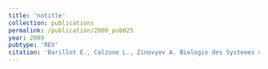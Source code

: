 ```yaml
---
title: 'notitle'
collection: publications
permalink: /publication/2009_pub025
year: 2009
pubtype: 'REV'
citation: 'Barillot E., Calzone L., Zinovyev A. Biologie des Systemes du Cancer. 2009. <i>Med Sci (Paris)</i>. 2009 Jun-Jul;<b>25</b>(6-7):601-7.'
---
```

